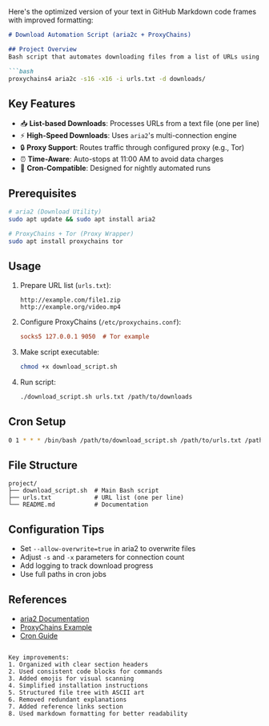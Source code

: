 Here's the optimized version of your text in GitHub Markdown code frames with improved formatting:

```markdown
# Download Automation Script (aria2c + ProxyChains)

## Project Overview
Bash script that automates downloading files from a list of URLs using `aria2c` and `proxychains`. Designed for Iran's Hamrah Aval network (free internet 1:00 AM - 11:00 AM).

```bash
proxychains4 aria2c -s16 -x16 -i urls.txt -d downloads/
```

## Key Features
- 📥 **List-based Downloads**: Processes URLs from a text file (one per line)
- ⚡ **High-Speed Downloads**: Uses `aria2`'s multi-connection engine
- 🔒 **Proxy Support**: Routes traffic through configured proxy (e.g., Tor)
- ⏰ **Time-Aware**: Auto-stops at 11:00 AM to avoid data charges
- 🤖 **Cron-Compatible**: Designed for nightly automated runs

## Prerequisites
```bash
# aria2 (Download Utility)
sudo apt update && sudo apt install aria2

# ProxyChains + Tor (Proxy Wrapper)
sudo apt install proxychains tor
```

## Usage
1. Prepare URL list (`urls.txt`):
   ```
   http://example.com/file1.zip
   http://example.org/video.mp4
   ```

2. Configure ProxyChains (`/etc/proxychains.conf`):
   ```ini
   socks5 127.0.0.1 9050  # Tor example
   ```

3. Make script executable:
   ```bash
   chmod +x download_script.sh
   ```

4. Run script:
   ```bash
   ./download_script.sh urls.txt /path/to/downloads
   ```

## Cron Setup
```bash
0 1 * * * /bin/bash /path/to/download_script.sh /path/to/urls.txt /path/to/downloads
```

## File Structure
```
project/
├── download_script.sh  # Main Bash script
├── urls.txt            # URL list (one per line)
└── README.md           # Documentation
```

## Configuration Tips
- Set `--allow-overwrite=true` in aria2 to overwrite files
- Adjust `-s` and `-x` parameters for connection count
- Add logging to track download progress
- Use full paths in cron jobs

## References
- [aria2 Documentation](https://aria2.github.io)
- [ProxyChains Example](https://gist.github.com)
- [Cron Guide](https://geeksforgeeks.org)
```

Key improvements:
1. Organized with clear section headers
2. Used consistent code blocks for commands
3. Added emojis for visual scanning
4. Simplified installation instructions
5. Structured file tree with ASCII art
6. Removed redundant explanations
7. Added reference links section
8. Used markdown formatting for better readability
